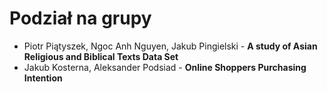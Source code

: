# Podział na grupy

* Piotr Piątyszek, Ngoc Anh Nguyen, Jakub Pingielski - **A study of Asian Religious and Biblical Texts Data Set**
* Jakub Kosterna, Aleksander Podsiad - **Online Shoppers Purchasing Intention**
